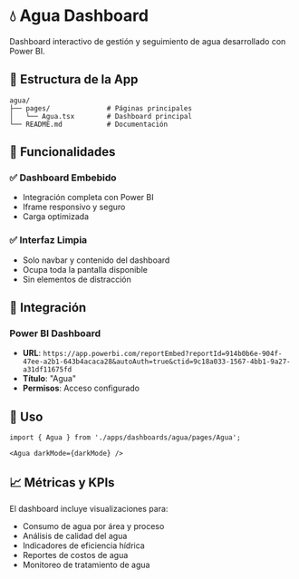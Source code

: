 # 💧 Agua Dashboard

Dashboard interactivo de gestión y seguimiento de agua desarrollado con Power BI.

## 📁 Estructura de la App

```
agua/
├── pages/              # Páginas principales
│   └── Agua.tsx        # Dashboard principal
└── README.md           # Documentación
```

## 🚀 Funcionalidades

### ✅ **Dashboard Embebido**
- Integración completa con Power BI
- Iframe responsivo y seguro
- Carga optimizada

### ✅ **Interfaz Limpia**
- Solo navbar y contenido del dashboard
- Ocupa toda la pantalla disponible
- Sin elementos de distracción

## 🔗 Integración

### Power BI Dashboard
- **URL**: `https://app.powerbi.com/reportEmbed?reportId=914b0b6e-904f-47ee-a2b1-643b4acaca28&autoAuth=true&ctid=9c18a033-1567-4bb1-9a27-a31df11675fd`
- **Título**: "Agua"
- **Permisos**: Acceso configurado

## 🎯 Uso

```tsx
import { Agua } from './apps/dashboards/agua/pages/Agua';

<Agua darkMode={darkMode} />
```

## 📈 Métricas y KPIs

El dashboard incluye visualizaciones para:
- Consumo de agua por área y proceso
- Análisis de calidad del agua
- Indicadores de eficiencia hídrica
- Reportes de costos de agua
- Monitoreo de tratamiento de agua